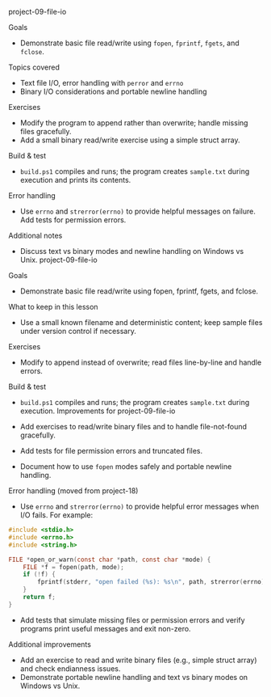 project-09-file-io

Goals
- Demonstrate basic file read/write using `fopen`, `fprintf`, `fgets`, and `fclose`.

Topics covered
- Text file I/O, error handling with `perror` and `errno`
- Binary I/O considerations and portable newline handling

Exercises
- Modify the program to append rather than overwrite; handle missing files gracefully.
- Add a small binary read/write exercise using a simple struct array.

Build & test
- `build.ps1` compiles and runs; the program creates `sample.txt` during execution and prints its contents.

Error handling
- Use `errno` and `strerror(errno)` to provide helpful messages on failure. Add tests for permission errors.

Additional notes
- Discuss text vs binary modes and newline handling on Windows vs Unix.
project-09-file-io

Goals
- Demonstrate basic file read/write using fopen, fprintf, fgets, and fclose.

What to keep in this lesson
- Use a small known filename and deterministic content; keep sample files under version control if necessary.

Exercises
- Modify to append instead of overwrite; read files line-by-line and handle errors.

Build & test
- `build.ps1` compiles and runs; the program creates `sample.txt` during execution.
Improvements for project-09-file-io

- Add exercises to read/write binary files and to handle file-not-found gracefully.
- Add tests for file permission errors and truncated files.
- Document how to use `fopen` modes safely and portable newline handling.

Error handling (moved from project-18)

- Use `errno` and `strerror(errno)` to provide helpful error messages when I/O fails. For example:

```c
#include <stdio.h>
#include <errno.h>
#include <string.h>

FILE *open_or_warn(const char *path, const char *mode) {
	FILE *f = fopen(path, mode);
	if (!f) {
		fprintf(stderr, "open failed (%s): %s\n", path, strerror(errno));
	}
	return f;
}
```

- Add tests that simulate missing files or permission errors and verify programs print useful messages and exit non-zero.

Additional improvements

- Add an exercise to read and write binary files (e.g., simple struct array) and check endianness issues.
- Demonstrate portable newline handling and text vs binary modes on Windows vs Unix.
